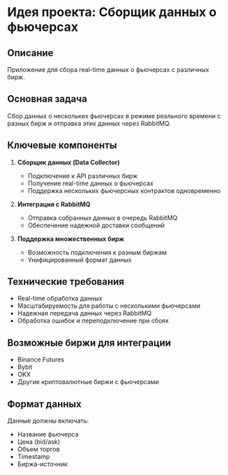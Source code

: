 # Идея проекта: Сборщик данных о фьючерсах

## Описание

Приложение для сбора real-time данных о фьючерсах с различных бирж.

## Основная задача

Сбор данных о нескольких фьючерсах в режиме реального времени с разных бирж и отправка этих данных через RabbitMQ.

## Ключевые компоненты

1. **Сборщик данных (Data Collector)**
   - Подключение к API различных бирж
   - Получение real-time данных о фьючерсах
   - Поддержка нескольких фьючерсных контрактов одновременно

2. **Интеграция с RabbitMQ**
   - Отправка собранных данных в очередь RabbitMQ
   - Обеспечение надежной доставки сообщений

3. **Поддержка множественных бирж**
   - Возможность подключения к разным биржам
   - Унифицированный формат данных

## Технические требования

- Real-time обработка данных
- Масштабируемость для работы с несколькими фьючерсами
- Надежная передача данных через RabbitMQ
- Обработка ошибок и переподключение при сбоях

## Возможные биржи для интеграции

- Binance Futures
- Bybit
- OKX
- Другие криптовалютные биржи с фьючерсами

## Формат данных

Данные должны включать:
- Название фьючерса
- Цена (bid/ask)
- Объем торгов
- Timestamp
- Биржа-источник
